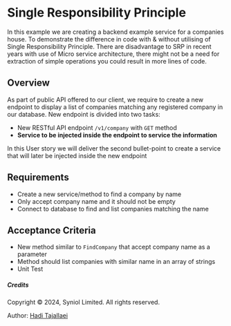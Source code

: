 # Single Responsibility Principle
In this example we are creating a backend example service for a companies house. To demonstrate 
the difference in code with & without utilising of Single Responsibility Principle. There are 
disadvantage to SRP in recent years with use of Micro service architecture, there might not be 
a need for extraction of simple operations you could result in more lines of code.


## Overview
As part of public API offered to our client, we require to create a new endpoint to 
display a list of companies matching any registered company in our database. New endpoint 
is divided into two tasks:
 * New RESTful API endpoint `/v1/company` with `GET` method
 * __Service to be injected inside the endpoint to service the information__

In this User story we will deliver the second bullet-point to create a service that 
will later be injected inside the new endpoint


## Requirements
 * Create a new service/method to find a company by name
 * Only accept company name and it should not be empty
 * Connect to database to find and list companies matching the name


## Acceptance Criteria
 * New method similar to `FindCompany` that accept company name as a parameter
 * Method should list companies with similar name in an array of strings
 * Unit Test


##### Credits
Copyright &copy; 2024, Syniol Limited. All rights reserved.

Author: [Hadi Tajallaei](mailto:hadi@syniol.com)
